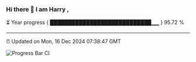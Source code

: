 ### Hi there 👋 I am Harry , 

⏳ Year progress { ████████████████████████████▁▁ } 95.72 %

---

⏰ Updated on Mon, 16 Dec 2024 07:38:47 GMT

![Progress Bar CI](https://github.com/duykhang68/duykhang68/workflows/Progress%20Bar%20CI/badge.svg)
